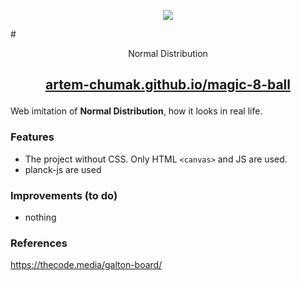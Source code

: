 <p align="center"><img src="https://img.icons8.com/officel/80/normal-distribution-histogram.png"/></p>
# <p align="center">Normal Distribution</p>

## <p align="center"><a href="https://artem-chumak.github.io/magic-8-ball/" target="_blank">artem-chumak.github.io/magic-8-ball</a></p>

Web imitation of **Normal Distribution**, how it looks in real life.

### Features

- The project without CSS. Only HTML `<canvas>` and JS are used.
- planck-js are used

### Improvements (to do)
- nothing

### References
https://thecode.media/galton-board/
